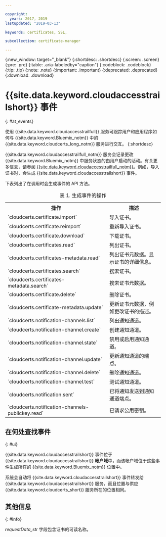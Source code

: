 ```yaml
---

copyright:
  years: 2017, 2019
lastupdated: "2019-03-13"

keywords: certificates, SSL, 

subcollection: certificate-manager

---
```


{:new_window: target="_blank"}
{:shortdesc: .shortdesc}
{:screen: .screen}
{:pre: .pre}
{:table: .aria-labeledby="caption"}
{:codeblock: .codeblock}
{:tip: .tip}
{:note: .note}
{:important: .important}
{:deprecated: .deprecated}
{:download: .download}

# {{site.data.keyword.cloudaccesstrailshort}} 事件  
{: #at_events}

使用 {{site.data.keyword.cloudaccesstrailfull}} 服务可跟踪用户和应用程序如何与 {{site.data.keyword.Bluemix_notm}} 中的 {{site.data.keyword.cloudcerts_long_notm}} 服务进行交互。
{:shortdesc}

{{site.data.keyword.cloudaccesstrailfull_notm}} 服务会记录更改 {{site.data.keyword.Bluemix_notm}} 中服务状态的由用户启动的活动。有关更多信息，请参阅 [{{site.data.keyword.cloudaccesstrailfull_notm}}](/docs/services/cloud-activity-tracker?topic=cloud-activity-tracker-getting-started#getting-started)。例如，导入证书时，会生成 {{site.data.keyword.cloudaccesstrailshort}} 事件。

下表列出了在调用时会生成事件的 API 方法。

<table>
  <caption>表 1. 生成事件的操作</caption>
  <tr>
    <th>操作 </th>
	  <th>描述</th>
  </tr>
  <tr>
    <td>`cloudcerts.certificate.import`</td>
	  <td>导入证书。</td>
  </tr>
  <tr>
    <td>`cloudcerts.certificate.reimport`</td>
	  <td>重新导入证书。</td>
  </tr>
  <tr>
    <td>`cloudcerts.certificate.download`</td>
	  <td>下载证书。</td>
  </tr>
  <tr>
    <td>`cloudcerts.certificates.read`</td>
	  <td>列出证书。</td>
  </tr>
  <tr>
    <td>`cloudcerts.certificates-metadata.read`</td>
	  <td>列出证书元数据。显示证书的详细信息。</td>
  </tr>
  <tr>
    <td>`cloudcerts.certificates.search`</td>
	  <td>搜索证书。</td>
  </tr>
  <tr>
    <td>`cloudcerts.certificates-metadata.search`</td>
	  <td>搜索证书元数据。</td>
  </tr>
  <tr>
    <td>`cloudcerts.certificate.delete`</td>
	  <td>删除证书。</td>
  </tr>
  <tr>
    <td>`cloudcerts.certificate-metadata.update`</td>
	  <td>更新证书元数据，例如更改证书的描述。</td>
  </tr>
  <tr>
    <td>`cloudcerts.notification-channels.list`</td>
	  <td>列出通知通道。</td>
  </tr>
  <tr>
    <td>`cloudcerts.notification-channel.create`</td>
	  <td>创建通知通道。</td>
  </tr>
  <tr>
    <td>`cloudcerts.notification-channel.state`</td>
	  <td>禁用或启用通知通道。</td>
  </tr>
  <tr>
    <td>`cloudcerts.notification-channel.update`</td>
	  <td>更新通知通道的端点。</td>
  </tr>
  <tr>
    <td>`cloudcerts.notification-channel.delete`</td>
	  <td>删除通知通道。</td>
  </tr>
  <tr>
    <td>`cloudcerts.notification-channel.test`</td>
	  <td>测试通知通道。</td>
  </tr>
  <tr>
    <td>`cloudcerts.notification.sent`</td>
	  <td>已将通知发送到通知通道端点。</td>
  </tr>
  <tr>
    <td>`cloudcerts.notification-channels-publickey.read`</td>
	  <td>已请求公用密钥。</td>
  </tr>
</table>

## 在何处查找事件
{: #ui}

{{site.data.keyword.cloudaccesstrailshort}} 事件位于 {{site.data.keyword.cloudaccesstrailshort}} **帐户域**中，而该帐户域位于这些事件生成所在的 {{site.data.keyword.Bluemix_notm}} 位置中。

系统会自动将 {{site.data.keyword.cloudaccesstrailshort}} 事件转发给 {{site.data.keyword.cloudaccesstrailshort}} 服务，而且位置与供应 {{site.data.keyword.cloudcerts_short}} 服务所在的位置相同。

## 其他信息
{: #info}

*requestData_str* 字段包含证书的可读名称。
